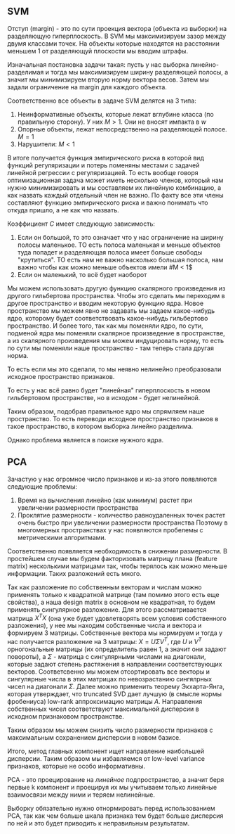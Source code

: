 ## SVM

Отступ (margin) - это по сути проекция вектора (объекта из выборки) на разделяющую гиперплоскость.
В SVM мы максимизируем зазор между двумя классами точек. На объекты которые находятся на расстоянии меньшем 1 от разделяющуй плоскости мы вводим штрафы. 

Изначальная постановка задачи такая: пусть у нас выборка линейно-разделимая и тогда мы максимизируем ширину разделяющей полосы, а значит мы минимизируем вторую норму вектора весов. Затем мы задали ограничение на margin для каждого объекта.

Соответственно все объекты в задаче SVM делятся на 3 типа:
1. Неинформативные объекты, которые лежат вглубине класса (по правильную сторону). У них $M > 1$. Они не вносят импакта в $w$
2. Опорные объекты, лежат непосредственно на разделяющей полосе. $M = 1$
3. Нарушители: $M < 1$

В итоге получается функция эмпирического риска в которой вид функций регуляризации и потерь поменяны местами с задачей линейной регрессии с регуляризацией. То есть вообще говоря оптимизационная задача может иметь несколько членов, который нам нужно минимизировать и мы составляем их линейную комбинацию, а как назвать каждый отдельный член не важно. По факту все эти члены составляют функцию эмпирического риска и важно понимать что откуда пришло, а не как что назвать.

Коэффициент $C$ имеет следующую зависимость:
1. Если он большой, то это означает что у нас ограничение на ширину полосы маленькое. ТО есть полоса маленькая и меньше объектов туда попадет и разделяющая полоса имеет больше свободы "крутиться". ТО есть нам не важно насколько большая полоса, нам важно чтобы как можно меньше объектов имели #M < 1$
2. Если он маленький, то всё будет наоборот

Мы можем использовать другую функцию скалярного произведения из другого гильбертова пространства. Чтобы это сделать мы переходим в другое пространство и вводим некоторую функцию ядра. Новое пространство мы можем явно не задавать мы задаем какое-нибудь ядро, которому будет соответствовать какое-нибудь гильбертово пространство. И более того, так как мы поменяли ядро, по сути, подменой ядра мы поменяли скалярное произведение в пространстве, а из скалярного произведения мы можем индуцировать норму, то есть по сути мы поменяли наше пространство - там теперь стала другая норма.

То есть если мы это сделали, то мы неявно нелинейно преобразовали исходное пространство признаков.

То есть у нас всё равно будет "линейная" гиперплоскость в новом гильбертовом пространстве, но в исходом - будет нелинейной.

Таким образом, подобрав правильное ядро мы спрямляем наше пространство. То есть переводи исходное пространство признаков в такое пространство, в котором выборка линейно разделима.

Однако проблема является в поиске нужного ядра. 

## PCA

Зачастую у нас огромное число признаков и из-за этого появляются следующие проблемы:
1. Время на вычисления линейно (как минимум) растет при увеличении размерности пространства
2. Проклятие размерности - количество равноудаленных точек растет очень быстро при увеличении размерности пространства
Поэтому в многомерных пространствах у нас появляются пробелемы с метрическими алгоритмами.

Соответственно появляется необходимость в снижении размерности.
В простейшем случае мы будем факторизовать матрицу плана (feature matrix) несколькими матрицами так, чтобы терялось как можно меньше информации.
Таких разложений есть много. 

Так как разложение по собственным векторам и числам можно применять только к квадратной матрице (там помимо этого есть еще свойства), а наша design matrix в основном не квадратная, то будем применять сингулярное разложение.
Для этого рассматривается матрица $X^TX$ (она уже будет удовлетворять всем условия собственного разложения), у нее мы находим собственные числа и вектора и формируем 3 матрицы. Собственные вектора мы нормируем и тогда у нас получается разложение на 3 матрицы: $X = U \Sigma V^T$, где $U$ и $V^T$ орногональные матрицы (их определитель равен 1, а значит они задают повороты), а $\Sigma$ - матрица с сингулярными числами на диагонали, которые задают степень растяжения в направлении соответствующих векторов. 
Соответсвенно мы можем отсортировать все векторы и сингулярные числа в этих матрицах по невозрастанию сингялрных чисел на диагонали $\Sigma$. Далее можно применить теорему Экхарта-Янга, которая утверждает, что truncated SVD дает лучшую (в смысле нормы фробениуса) low-rank аппроксимацию матрицы $A$.
Направления собственных чисел соответствуют максимальной дисперсии в исходном признаковом пространстве.

Таким образом мы можем снизить число размерности признаков с максимальным сохранением дисперсии в новом базисе. 

Итого, метод главных компонент ищет направление наибольшей дисперсии.
Таким образом мы избавляемся от low-level variance признаков, которые не особо информативны.

PCA - это проецирование на *линейное* подпространство, а значит беря первые k компонент и проецируя их мы учитываем только линейные взаимосвязи между ними и теряем нелинейные. 

Выборку обязательно нужно отнормировать перед использованием PCA, так как чем больше шкала признака тем будет больше дисперсия по ней и это будет приводить к неправильным результатам.